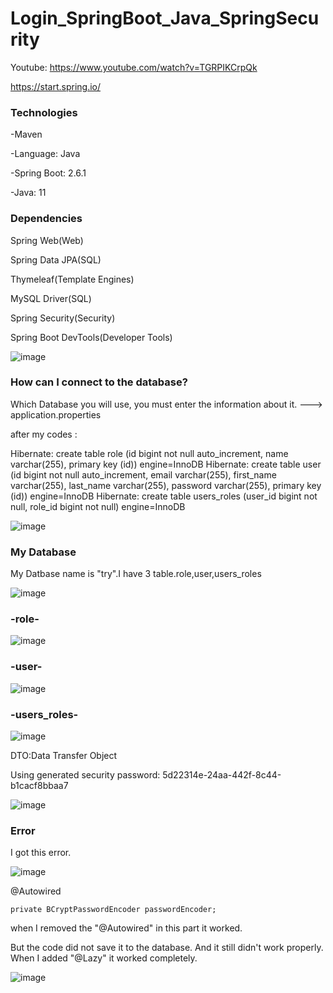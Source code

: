 # Login_SpringBoot_Java_SpringSecurity

Youtube: https://www.youtube.com/watch?v=TGRPIKCrpQk

https://start.spring.io/

### Technologies

-Maven

-Language: Java

-Spring Boot: 2.6.1

-Java: 11

### Dependencies

Spring Web(Web)

Spring Data JPA(SQL)

Thymeleaf(Template Engines)

MySQL Driver(SQL)

Spring Security(Security)

Spring Boot DevTools(Developer Tools)


![image](https://user-images.githubusercontent.com/61595808/144246763-0137ed1f-8396-4921-ba08-78a87309d3e4.png)


### How can I connect to the database?

Which Database you will use, you must enter the information about it.  ---> application.properties

after my codes :

Hibernate: create table role (id bigint not null auto_increment, name varchar(255), primary key (id)) engine=InnoDB
Hibernate: create table user (id bigint not null auto_increment, email varchar(255), first_name varchar(255), last_name varchar(255), password varchar(255), primary key (id)) engine=InnoDB
Hibernate: create table users_roles (user_id bigint not null, role_id bigint not null) engine=InnoDB

![image](https://user-images.githubusercontent.com/61595808/144304433-861ad952-83df-419f-9bf9-c5f5f21f9552.png)


### My Database

My Datbase name is "try".I have 3 table.role,user,users_roles

![image](https://user-images.githubusercontent.com/61595808/144309982-0ef489b3-64d3-4e87-b398-0e6868dbe5b1.png)


### -role-

![image](https://user-images.githubusercontent.com/61595808/144310198-4f50793b-b4f6-4fbf-9010-c7c4f5f67abe.png)


### -user-

![image](https://user-images.githubusercontent.com/61595808/144310308-f5df235a-1e08-4802-8b4b-fe94287f9f3b.png)


### -users_roles-

![image](https://user-images.githubusercontent.com/61595808/144310415-d08032f5-6642-417e-9c20-377cc3cc51c5.png)



DTO:Data Transfer Object





Using generated security password: 5d22314e-24aa-442f-8c44-b1cacf8bbaa7

![image](https://user-images.githubusercontent.com/61595808/144587600-92c83dfd-1c84-4942-83cc-ea14a9d2e30d.png)


### Error

I got this error.

![image](https://user-images.githubusercontent.com/61595808/144604005-8c69cfcd-b733-45bd-80a4-9c8c65e7da3d.png)

 @Autowired
 
    private BCryptPasswordEncoder passwordEncoder;

when I removed the "@Autowired" in this part it worked.

But the code did not save it to the database. And it still didn't work properly. When I added "@Lazy" it worked completely.

![image](https://user-images.githubusercontent.com/61595808/144708337-ed691c16-3163-4a6f-a8a9-c3df3067daed.png)

